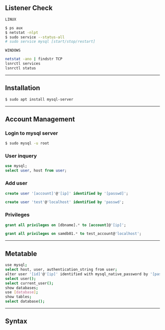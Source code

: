## Listener Check

`LINUX`
```bash
$ ps aux
$ netstat -nlpt
$ sudo service --status-all
# sudo service mysql [start/stop/restart]
```

`WINDOWS`
```bash
netstat -ano | findstr TCP
lsnrctl services
lsnrctl status
```

---

## Installation
```bash
$ sudo apt install mysql-server
```

---


## Account Management
### Login to mysql server
```bash
$ sudo mysql -u root
```

### User inquery
```sql
use mysql;
select user, host from user;
```

### Add user
```sql
create user '[account]'@'[ip]' identified by '[passwd]';
```
```sql
create user 'test'@'localhost' identified by 'passwd';
```

### Privileges
```sql
grant all privileges on [dbname].* to [account]@'[ip]';
```
```sql
grant all privileges on samdb01.* to test_account@'localhost';
```



---

## Metatable
```bash
use mysql;
select host, user, authentication_string from user;
alter user '[id]'@'[ip]' identified with mysql_native_password by '[password]';
select user();
select current_user();
show databases;
use [database];
show tables;
select database();
```


---

## Syntax
